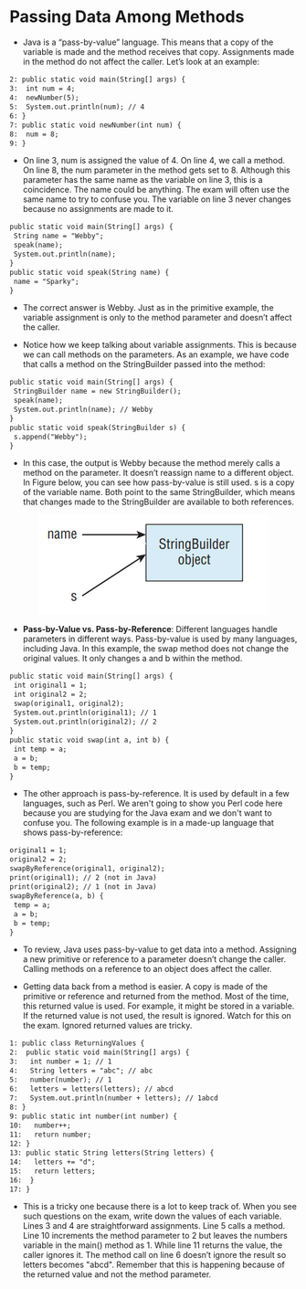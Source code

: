 # Passing Data Among Methods

- Java is a “pass-by-value” language. This means that a copy of the variable is made and the method receives that copy. Assignments made in the method do not affect the caller. Let’s look at an example:

```
2: public static void main(String[] args) {
3:  int num = 4;
4:  newNumber(5);
5:  System.out.println(num); // 4
6: }
7: public static void newNumber(int num) {
8:  num = 8;
9: }
```

- On line 3, num is assigned the value of 4. On line 4, we call a method. On line 8, the num parameter in the method gets set to 8. Although this parameter has the same name as the variable on line 3, this is a coincidence. The name could be anything. The exam will often use the same name to try to confuse you. The variable on line 3 never changes because no assignments are made to it.

```
public static void main(String[] args) {
 String name = "Webby";
 speak(name);
 System.out.println(name);
}
public static void speak(String name) {
 name = "Sparky";
}
```

- The correct answer is Webby. Just as in the primitive example, the variable assignment is only to the method parameter and doesn’t affect the caller.

- Notice how we keep talking about variable assignments. This is because we can call methods on the parameters. As an example, we have code that calls a method on the StringBuilder passed into the method:

```
public static void main(String[] args) {
 StringBuilder name = new StringBuilder();
 speak(name);
 System.out.println(name); // Webby
}
public static void speak(StringBuilder s) {
 s.append("Webby");
}
```

- In this case, the output is Webby because the method merely calls a method on the parameter. It doesn’t reassign name to a different object. In Figure below, you can see how pass-by-value is still used. s is a copy of the variable name. Both point to the same StringBuilder, which means that changes made to the StringBuilder are available to both references.

<div align="center">

![alt text](../image/pass-by-value.png)

</div>

- __Pass-by-Value vs. Pass-by-Reference__: Different languages handle parameters in different ways. Pass-by-value is used by many languages, including Java. In this example, the swap method does not change the original values. It only changes a and b within the method.

```
public static void main(String[] args) {
 int original1 = 1;
 int original2 = 2;
 swap(original1, original2);
 System.out.println(original1); // 1
 System.out.println(original2); // 2
}
public static void swap(int a, int b) {
 int temp = a;
 a = b;
 b = temp;
}
```

- The other approach is pass-by-reference. It is used by default in a few languages, such as Perl. We aren't going to show you Perl code here because you are studying for the Java exam and we don't want to confuse you. The following example is in a made-up language that shows pass-by-reference:

```
original1 = 1;
original2 = 2;
swapByReference(original1, original2);
print(original1); // 2 (not in Java)
print(original2); // 1 (not in Java)
swapByReference(a, b) {
 temp = a;
 a = b;
 b = temp;
}
```

- To review, Java uses pass-by-value to get data into a method. Assigning a new primitive or reference to a parameter doesn’t change the caller. Calling methods on a reference to an object does affect the caller.

- Getting data back from a method is easier. A copy is made of the primitive or reference and returned from the method. Most of the time, this returned value is used. For example, it might be stored in a variable. If the returned value is not used, the result is ignored. Watch for this on the exam. Ignored returned values are tricky.

```
1: public class ReturningValues {
2:  public static void main(String[] args) {
3:   int number = 1; // 1
4:   String letters = "abc"; // abc
5:   number(number); // 1
6:   letters = letters(letters); // abcd
7:   System.out.println(number + letters); // 1abcd
8: }
9: public static int number(int number) {
10:   number++;
11:   return number;
12: }
13: public static String letters(String letters) {
14:   letters += "d";
15:   return letters;
16:  }
17: }
```

- This is a tricky one because there is a lot to keep track of. When you see such questions on the exam, write down the values of each variable. Lines 3 and 4 are straightforward assignments. Line 5 calls a method. Line 10 increments the method parameter to 2 but leaves the numbers variable in the main() method as 1. While line 11 returns the value, the caller ignores it. The method call on line 6 doesn’t ignore the result so letters becomes "abcd". Remember that this is happening because of the returned value and not the method parameter.